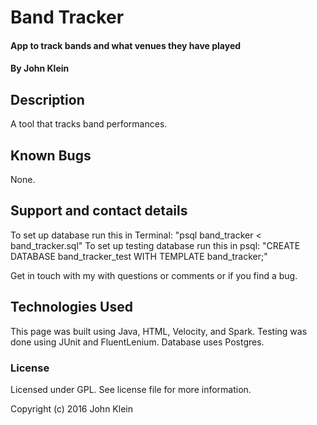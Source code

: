 # Band Tracker

#### App to track bands and what venues they have played

#### By John Klein

## Description

A tool that tracks band performances.

## Known Bugs

None.

## Support and contact details

To set up database run this in Terminal: "psql band_tracker < band_tracker.sql"
To set up testing database run this in psql: "CREATE DATABASE band_tracker_test WITH TEMPLATE band_tracker;"

Get in touch with my with questions or comments or if you find a bug.

## Technologies Used

This page was built using Java, HTML, Velocity, and Spark. Testing was done using JUnit and FluentLenium. Database uses Postgres.

### License

Licensed under GPL. See license file for more information.

Copyright (c) 2016 John Klein
